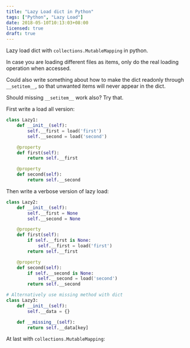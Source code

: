 ```yaml
---
title: "Lazy Load dict in Python"
tags: ["Python", "Lazy Load"]
date: 2018-05-10T10:13:03+08:00
licensed: true
draft: true
---
```


Lazy load dict with `collections.MutableMapping` in python.

In case you are loading different files as items, only do the real
loading operation when accessed.

<!--more-->

Could also write something about how to make the dict readonly through
`__setitem__`, so that unwanted items will never appear in the dict.

Should missing `__setitem__` work also? Try that.

First write a load all version:

```python
class Lazy1:
    def __init__(self):
        self.__first = load('first')
        self.__second = load('second')

    @property
    def first(self):
        return self.__first

    @property
    def second(self):
        return self.__second
```

Then write a verbose version of lazy load:

```python
class Lazy2:
    def __init__(self):
        self.__first = None
        self.__second = None

    @property
    def first(self):
        if self.__first is None:
            self.__first = load('first')
        return self.__first

    @property
    def second(self):
        if self.__second is None:
            self.__second = load('second')
        return self.__second

# Alternatively use missing method with dict
class Lazy3:
    def __init__(self):
        self.__data = {}

    def __missing__(self):
        return self.__data[key]
```

At last with `collections.MutableMapping`:

